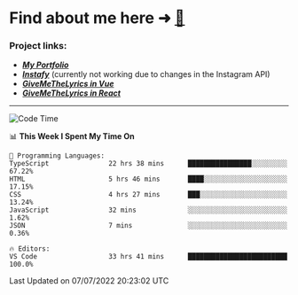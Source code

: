 # Find about me here ➜ [🧑](https://pauabella.dev)

### Project links:
- ***[My Portfolio](https://pauabella.dev)***
- ***[Instafy](https://instafy.me)*** (currently not working due to changes in the Instagram API)
- ***[GiveMeTheLyrics in Vue](https://lyrics.pauabella.dev)***
- ***[GiveMeTheLyrics in React](https://pauabella.dev/GiveMeTheLyrics)***

---
<!--START_SECTION:waka-->
![Code Time](http://img.shields.io/badge/Code%20Time-1%2C253%20hrs%2041%20mins-blue)

📊 **This Week I Spent My Time On** 

```text
💬 Programming Languages: 
TypeScript               22 hrs 38 mins      ████████████████░░░░░░░░░   67.22% 
HTML                     5 hrs 46 mins       ████░░░░░░░░░░░░░░░░░░░░░   17.15% 
CSS                      4 hrs 27 mins       ███░░░░░░░░░░░░░░░░░░░░░░   13.24% 
JavaScript               32 mins             ░░░░░░░░░░░░░░░░░░░░░░░░░   1.62% 
JSON                     7 mins              ░░░░░░░░░░░░░░░░░░░░░░░░░   0.36%

🔥 Editors: 
VS Code                  33 hrs 41 mins      █████████████████████████   100.0%

```


 Last Updated on 07/07/2022 20:23:02 UTC
<!--END_SECTION:waka-->
